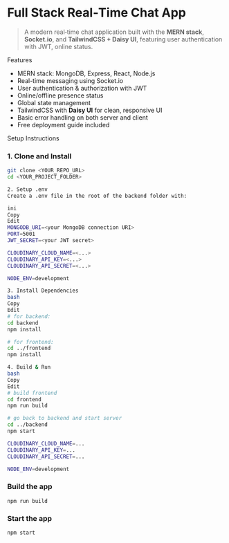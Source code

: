 # Full Stack Real‑Time Chat App

> A modern real‑time chat application built with the **MERN stack**, **Socket.io**, and **TailwindCSS + Daisy UI**, featuring user authentication with JWT, online status.



 Features

- MERN stack: MongoDB, Express, React, Node.js
- Real-time messaging using Socket.io  
- User authentication & authorization with JWT  
- Online/offline presence status  
- Global state management  
- TailwindCSS with **Daisy UI** for clean, responsive UI  
- Basic error handling on both server and client  
- Free deployment guide included  



 Setup Instructions

### 1. Clone and Install

```bash
git clone <YOUR_REPO_URL>
cd <YOUR_PROJECT_FOLDER>

2. Setup .env
Create a .env file in the root of the backend folder with:

ini
Copy
Edit
MONGODB_URI=<your MongoDB connection URI>
PORT=5001
JWT_SECRET=<your JWT secret>

CLOUDINARY_CLOUD_NAME=<...>
CLOUDINARY_API_KEY=<...>
CLOUDINARY_API_SECRET=<...>

NODE_ENV=development

3. Install Dependencies
bash
Copy
Edit
# for backend:
cd backend
npm install

# for frontend:
cd ../frontend
npm install

4. Build & Run
bash
Copy
Edit
# build frontend
cd frontend
npm run build

# go back to backend and start server
cd ../backend
npm start

CLOUDINARY_CLOUD_NAME=...
CLOUDINARY_API_KEY=...
CLOUDINARY_API_SECRET=...

NODE_ENV=development
```

### Build the app

```shell
npm run build
```

### Start the app

```shell
npm start
```
